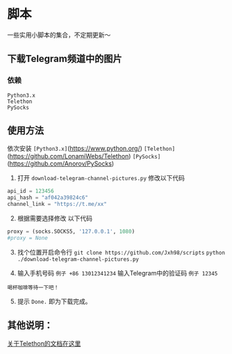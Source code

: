 
# 脚本
一些实用小脚本的集合，不定期更新～
## 下载Telegram频道中的图片

### 依赖
`Python3.x`  
`Telethon`  
`PySocks`  

## 使用方法

依次安装 
`[Python3.x]`(https://www.python.org/) 
`[Telethon]`(https://github.com/LonamiWebs/Telethon) 
`[PySocks]`(https://github.com/Anorov/PySocks)
<br/>
1. 打开 `download-telegram-channel-pictures.py` 修改以下代码  
```Python
api_id = 123456
api_hash = "af042a39824c6"
channel_link = "https://t.me/xx"
```

2. 根据需要选择修改 以下代码  
```Python
proxy = (socks.SOCKS5, '127.0.0.1', 1080)
#proxy = None
```  

3. 找个位置开启命令行
`git clone https://github.com/Jxh98/scripts`
`python ./download-telegram-channel-pictures.py`

4. 输入手机号码  `例子 +86 13012341234`
输入Telegram中的验证码  `例子 12345`

`喝杯咖啡等待一下吧！`

5. 提示 `Done.` 即为下载完成。

## 其他说明：
[关于Telethon的文档在这里](https://telethon.readthedocs.io/en/latest/index.html)
